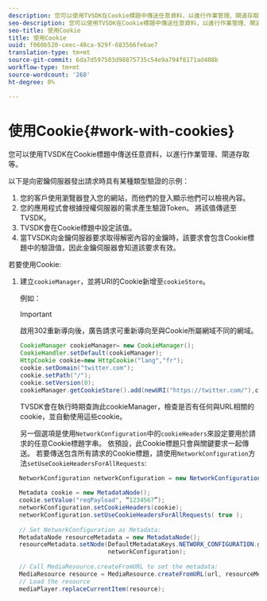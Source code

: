 ```yaml
---
description: 您可以使用TVSDK在Cookie標題中傳送任意資料，以進行作業管理、閘道存取等。
seo-description: 您可以使用TVSDK在Cookie標題中傳送任意資料，以進行作業管理、閘道存取等。
seo-title: 使用Cookie
title: 使用Cookie
uuid: f060b520-ceec-48ca-929f-683566fe6ae7
translation-type: tm+mt
source-git-commit: 6da7d597503d98875735c54e9a794f8171ad408b
workflow-type: tm+mt
source-wordcount: '268'
ht-degree: 0%

---
```



# 使用Cookie{#work-with-cookies}

您可以使用TVSDK在Cookie標題中傳送任意資料，以進行作業管理、閘道存取等。

以下是向密鑰伺服器發出請求時具有某種類型驗證的示例：

1. 您的客戶使用瀏覽器登入您的網站，而他們的登入顯示他們可以檢視內容。
1. 您的應用程式會根據授權伺服器的需求產生驗證Token。 將該值傳遞至TVSDK。
1. TVSDK會在Cookie標題中設定該值。
1. 當TVSDK向金鑰伺服器要求取得解密內容的金鑰時，該要求會包含Cookie標題中的驗證值，因此金鑰伺服器會知道該要求有效。

若要使用Cookie:

1. 建立`cookieManager`，並將URI的Cookie新增至`cookieStore`。

   例如：

   >[!IMPORTANT]
   >
   >啟用302重新導向後，廣告請求可重新導向至與Cookie所屬網域不同的網域。

   ```java
   CookieManager cookieManager= new CookieManager(); 
   CookieHandler.setDefault(cookieManager);  
   HttpCookie cookie=new HttpCookie("lang","fr"); 
   cookie.setDomain("twitter.com");  
   cookie.setPath("/"); 
   cookie.setVersion(0); 
   cookieManager.getCookieStore().add(newURI("https://twitter.com/"),cookie);
   ```

   TVSDK會在執行時期查詢此cookieManager，檢查是否有任何與URL相關的cookie，並自動使用這些cookie。

   另一個選項是使用`NetworkConfiguration`中的`cookieHeaders`來設定要用於請求的任意Cookie標題字串。 依預設，此Cookie標題只會與關鍵要求一起傳送。 若要傳送包含所有請求的Cookie標題，請使用`NetworkConfiguration`方法`setUseCookieHeadersForAllRequests`:

```java
   NetworkConfiguration networkConfiguration = new NetworkConfiguration(); 
    
   Metadata cookie = new MetadataNode(); 
   cookie.setValue("reqPayload", “1234567”); 
   networkConfiguration.setCookieHeaders(cookie); 
   networkConfiguration.setUseCookieHeadersForAllRequests( true ); 
    
   // Set NetworkConfiguration as Metadata:                                                                   
   MetadataNode resourceMetadata = new MetadataNode(); 
   resourceMetadata.setNode(DefaultMetadataKeys.NETWORK_CONFIGURATION.getValue(),  
                            networkConfiguration); 
    
   // Call MediaResource.createFromURL to set the metadata: 
   MediaResource resource = MediaResource.createFromURL(url, resourceMetadata); 
   // Load the resource 
   mediaPlayer.replaceCurrentItem(resource);
```
